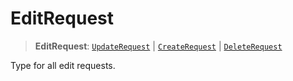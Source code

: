 # EditRequest

> **EditRequest**: [`UpdateRequest`](UpdateRequest.md) \| [`CreateRequest`](CreateRequest.md) \| [`DeleteRequest`](DeleteRequest.md)

Type for all edit requests.
